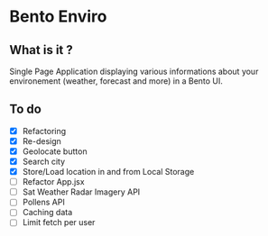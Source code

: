 # Bento Enviro

## What is it ?
Single Page Application displaying various informations about your environement (weather, forecast and more) in a Bento UI.

## To do
- [x] Refactoring
- [x] Re-design
- [x] Geolocate button
- [x] Search city
- [x] Store/Load location in and from Local Storage
- [ ] Refactor App.jsx
- [ ] Sat Weather Radar Imagery API
- [ ] Pollens API
- [ ] Caching data
- [ ] Limit fetch per user
